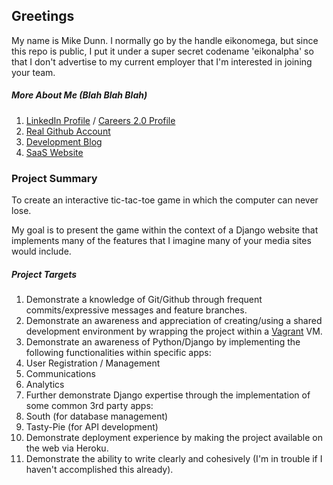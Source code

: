 ## Greetings
My name is Mike Dunn.  I normally go by the handle eikonomega, but since this repo is public, 
I put it under a super secret codename 'eikonalpha' so that I don't advertise to my current
employer that I'm interested in joining your team.

##### More About Me (Blah Blah Blah)
1. [LinkedIn Profile](http://www.linkedin.com/profile/view?id=50728915&trk=tab_pro) / [Careers 2.0 Profile](http://careers.stackoverflow.com/eikonomega)
2. [Real Github Account](https://github.com/eikonomega)
3. [Development Blog](http://www.developerimprovethyself.com)
3. [SaaS Website](http://www.doulaexchange.com)

### Project Summary
To create an interactive tic-tac-toe game in which the computer can never lose.  

My goal is to present the game within the context of a Django website that implements many of the features that
I imagine many of your media sites would include.

##### Project Targets

1. Demonstrate a knowledge of Git/Github through frequent commits/expressive messages and feature branches.
2. Demonstrate an awareness and appreciation of creating/using a shared development environment by wrapping the project within a [Vagrant](http://www.vagrantup.com/) VM.
3. Demonstrate an awareness of Python/Django by implementing the following functionalities within specific apps:
  1. User Registration / Management
  2. Communications
  3. Analytics
4. Further demonstrate Django expertise through the implementation of some common 3rd party apps:
  1. South (for database management)
  2. Tasty-Pie (for API development)
5. Demonstrate deployment experience by making the project available on the web via Heroku.
6. Demonstrate the ability to write clearly and cohesively (I'm in trouble if I haven't accomplished this already).


